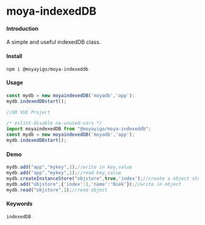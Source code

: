 # moya-indexedDB

#### Introduction

A simple and useful indexedDB class.

#### Install

```
npm i @moyayigo/moya-indexeddb
```

#### Usage

```js
const mydb = new moyaindexedDB('moyadb','app');
mydb.indexedDBstart();

//OR VUE Project

/* eslint-disable no-unused-vars */
import moyaindexedDB from "@moyayigo/moya-indexeddb";
const mydb = new moyaindexedDB('moyadb','app');
mydb.indexedDBstart();
```

#### Demo

```js
mydb.add("app","mykey",1);//write in key,value
mydb.add("app","mykey",1);//read key,value
mydb.createInstanceStore("objstore",true,'index');//create a object store
mydb.add("objstore",{'index':1,'name':'Niek'});//write in object
mydb.read("objstore",1);//read object
```

#### Keywords
```
indexedDB
```
